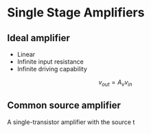 # Single Stage Amplifiers

## Ideal amplifier

* Linear
* Infinite input resistance
* Infinite driving capability

$$
v_{out}= A_v v_{in}
$$

## Common source amplifier

A single-transistor amplifier with the source t 